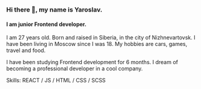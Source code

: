 ### Hi there 👋, my name is Yaroslav.
#### I am junior Frontend developer.

I am 27 years old. Born and raised in Siberia, in the city of Nizhnevartovsk. I have been living in Moscow since I was 18. My hobbies are cars, games, travel and food.  

I have been studying Frontend development for 6 months. I dream of becoming a professional developer in a cool company.

Skills: REACT / JS / HTML / CSS / SCSS
